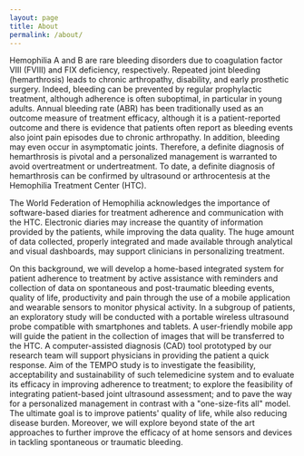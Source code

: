 ```yaml
---
layout: page
title: About
permalink: /about/
---
```


Hemophilia A and B are rare bleeding disorders due to coagulation factor VIII (FVIII) and FIX deficiency, respectively. Repeated joint bleeding (hemarthrosis) leads to chronic arthropathy, disability, and early prosthetic surgery. Indeed, bleeding can be prevented by regular prophylactic treatment, although adherence is often suboptimal, in particular in young adults. Annual bleeding rate (ABR) has been traditionally used as an outcome measure of treatment efficacy, although it is a patient-reported outcome and there is evidence that patients often report as bleeding events also joint pain episodes due to chronic arthropathy. In addition, bleeding may even occur in asymptomatic joints. Therefore, a definite diagnosis of hemarthrosis is pivotal and a personalized management is warranted to avoid overtreatment or undertreatment. To date, a definite diagnosis of hemarthrosis can be confirmed by ultrasound or arthrocentesis at the Hemophilia Treatment Center (HTC).

The World Federation of Hemophilia acknowledges the importance of software-based diaries for treatment adherence and communication with the HTC. Electronic diaries may increase the quantity of information provided by the patients, while improving the data quality. The huge amount of data collected, properly integrated and made available through analytical and visual dashboards, may support clinicians in personalizing treatment.

On this background, we will develop a home-based integrated system for patient adherence to treatment by active assistance with reminders and collection of data on spontaneous and post-traumatic bleeding events, quality of life, productivity and pain through the use of a mobile application and wearable sensors to monitor physical activity. In a subgroup of patients, an exploratory study will be conducted with a portable wireless ultrasound probe compatible with smartphones and tablets. A user-friendly mobile app will guide the patient in the collection of images that will be transferred to the HTC. A computer-assisted diagnosis (CAD) tool prototyped by our research team will support physicians in providing the patient a quick response. Aim of the TEMPO study is to investigate the feasibility, acceptability and sustainability of such telemedicine system and to evaluate its efficacy in improving adherence to treatment; to explore the feasibility of integrating patient-based joint ultrasound assessment; and to pave the way for a personalized management in contrast with a "one-size-fits all" model. The ultimate goal is to improve patients' quality of life, while also reducing disease burden. Moreover, we will explore beyond state of the art approaches to further improve the efficacy of at home sensors and devices in tackling spontaneous or traumatic bleeding.